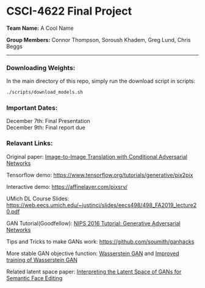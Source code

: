 # CSCI-4622 Final Project

**Team Name:** A Cool Name

**Group Members:** Connor Thompson, Soroush Khadem, Greg Lund, Chris Beggs

---

### Downloading Weights:
In the main directory of this repo, simply run the download script in scripts:
```bash
./scripts/download_models.sh
```

### Important Dates:
December 7th: Final Presentation <br/>
December 9th: Final report due

### Relavant Links:
Original paper: [Image-to-Image Translation with Conditional Adversarial Networks](https://arxiv.org/pdf/1611.07004.pdf)


Tensorflow demo: https://www.tensorflow.org/tutorials/generative/pix2pix

Interactive demo: https://affinelayer.com/pixsrv/

UMich DL Course Slides: https://web.eecs.umich.edu/~justincj/slides/eecs498/498_FA2019_lecture20.pdf

GAN Tutorial(Goodfellow): [NIPS 2016 Tutorial: Generative Adversarial Networks](https://arxiv.org/abs/1701.00160)

Tips and Tricks to make GANs work: https://github.com/soumith/ganhacks

More stable GAN objective function:
 [Wasserstein GAN](https://arxiv.org/pdf/1701.07875.pdf) and 
 [Improved training of Wasserstein GAN](https://arxiv.org/abs/1704.00028)

 Related latent space paper: [Interpreting the Latent Space of GANs for Semantic Face Editing](https://arxiv.org/pdf/1907.10786.pdf)



